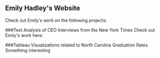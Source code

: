 ## Emily Hadley's Website

Check out Emily's work on the following projects:

###Text Analysis of CEO Interviews from the New York Times
Check out Emily's work here:

###Tableau Visualizations related to North Carolina Graduation Rates
Something interesting
